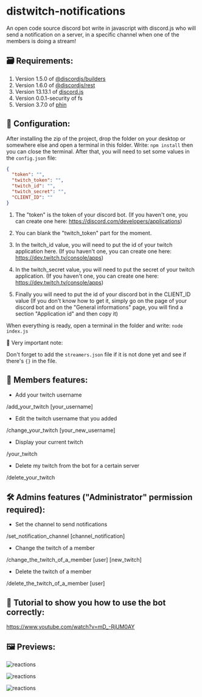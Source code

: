 # distwitch-notifications
An open code source discord bot write in javascript with discord.js who will send a notification on a server, in a specific channel when one of the members is doing a stream!

## 🗃️ Requirements:

1. Version 1.5.0 of [@discordjs/builders](https://www.npmjs.com/package/@discordjs/builders/v/1.5.0)
2. Version 1.6.0 of [@discordjs/rest](https://www.npmjs.com/package/@discordjs/rest/v/1.6.0)
3. Version 13.13.1 of [discord.js](https://www.npmjs.com/package/discord.js/v/13.13.1)
4. Version 0.0.1-security of fs
5. Version 3.7.0 of [phin](https://www.npmjs.com/package/phin/v/3.7.0)

## 🔧 Configuration:

After installing the zip of the project, drop the folder on your desktop or somewhere else and open a terminal in this folder. Write: ```npm install``` then you can close the terminal. After that, you will need to set some values in the ```config.json``` file: 

```json
{
  "token": "",
  "twitch_token": "",
  "twitch_id": "",
  "twitch_secret": "",
  "CLIENT_ID": ""
}
```

1. The "token" is the token of your discord bot. (If you haven't one, you can create one here: https://discord.com/developers/applications)

2. You can blank the "twitch_token" part for the moment.

3. In the twitch_id value, you will need to put the id of your twitch application here. (If you haven't one, you can create one here: https://dev.twitch.tv/console/apps)

4. In the twitch_secret value, you will need to put the secret of your twitch application. (If you haven't one, you can create one here: https://dev.twitch.tv/console/apps)

5. Finally you will need to put the id of your discord bot in the CLIENT_ID value (If you don't know how to get it, simply go on the page of your discord bot and on the "General informations" page, you will find a section "Application id" and then copy it)

When everything is ready, open a terminal in the folder and write: ```node index.js```

📝 Very important note:

Don't forget to add the ```streamers.json``` file if it is not done yet and see if there's ```{}``` in the file.

## 👥 Members features:

- Add your twitch username

/add_your_twitch [your_username]

- Edit the twitch username that you added

/change_your_twitch [your_new_username]

- Display your current twitch

/your_twitch

- Delete my twitch from the bot for a certain server

/delete_your_twitch

## 🛠️ Admins features ("Administrator" permission required):

- Set the channel to send notifications

/set_notification_channel [channel_notification]

- Change the twitch of a member

/change_the_twitch_of_a_member [user]  [new_twitch]

- Delete the twitch of a member

/delete_the_twitch_of_a_member [user]

## 🎥 Tutorial to show you how to use the bot correctly:

https://www.youtube.com/watch?v=mD_-RjUM0AY

## 🖼️ Previews:

![reactions](https://user-images.githubusercontent.com/67482496/226495495-294d75da-fcb5-427a-ab41-e4d7e24e097d.png)

![reactions](https://user-images.githubusercontent.com/67482496/226495620-3ab5e5d6-00c9-4f8a-b94b-e1f2003d62e2.png)

![reactions](https://user-images.githubusercontent.com/67482496/226496024-4e6913d2-c5fd-4d9c-8b6a-154d62075268.png)

